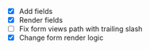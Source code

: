 - [x] Add fields
- [x] Render fields
- [ ] Fix form views path with trailing slash
- [x] Change form render logic